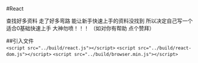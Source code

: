 #React
 
 查找好多资料 走了好多弯路 能让新手快速上手的资料没找到 所以决定自己写一个  适合0基础快速上手  大神勿喷！！！
 （如对你有帮助 点个赞拜）

 ##引入文件  
  `<script src="../build/react.js"></script>`
  `<script src="../build/react-dom.js"></script>`
  `<script src="../build/browser.min.js"></script>`
 